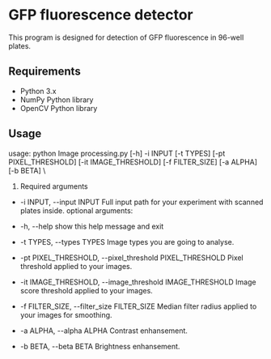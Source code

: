 # GFP fluorescence detector

This program is designed for detection of GFP fluorescence in 96-well plates.

## Requirements

- Python 3.x
- NumPy Python library
- OpenCV Python library

## Usage

usage: python Image processing.py [-h] -i INPUT [-t TYPES] [-pt PIXEL_THRESHOLD]
                           [-it IMAGE_THRESHOLD] [-f FILTER_SIZE] [-a ALPHA] [-b BETA] \\
1. Required arguments
  *  -i INPUT, --input INPUT
                        Full input path for your experiment with scanned
                        plates inside.
optional arguments:
 * -h, --help            show this help message and exit

*  -t TYPES, --types TYPES
                        Image types you are going to analyse.
*  -pt PIXEL_THRESHOLD, --pixel_threshold PIXEL_THRESHOLD
                        Pixel threshold applied to your images.
*  -it IMAGE_THRESHOLD, --image_threshold IMAGE_THRESHOLD
                        Image score threshold applied to your images.
*  -f FILTER_SIZE, --filter_size FILTER_SIZE
                        Median filter radius applied to your images for
                        smoothing.
 * -a ALPHA, --alpha ALPHA
                        Contrast enhansement.
*  -b BETA, --beta BETA  Brightness enhansement.

